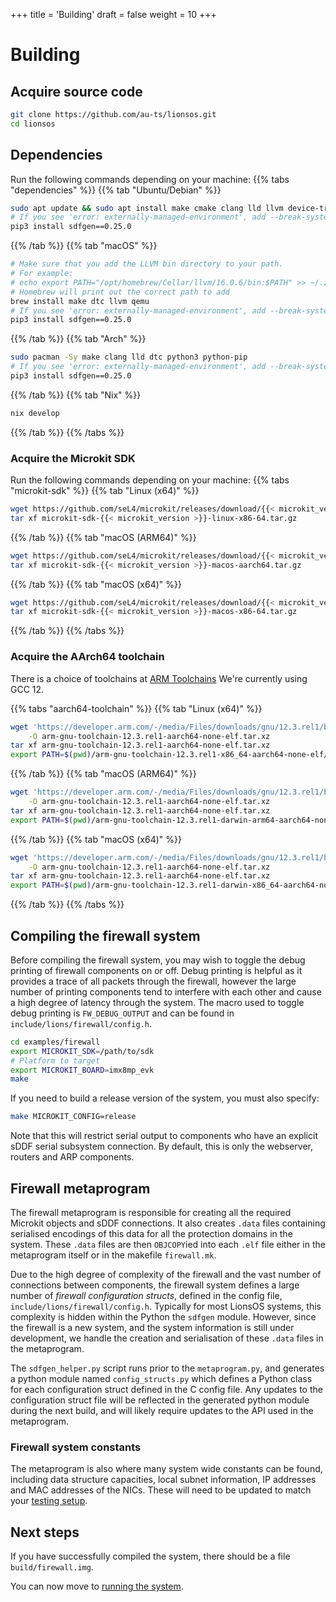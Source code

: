 +++
title = 'Building'
draft = false
weight = 10
+++

# Building

## Acquire source code

```sh
git clone https://github.com/au-ts/lionsos.git
cd lionsos
```

## Dependencies

Run the following commands depending on your machine:
{{% tabs "dependencies" %}}
{{% tab "Ubuntu/Debian" %}}
```sh
sudo apt update && sudo apt install make cmake clang lld llvm device-tree-compiler unzip git qemu-system-arm python3 python3-pip
# If you see 'error: externally-managed-environment', add --break-system-packages
pip3 install sdfgen==0.25.0
```
{{% /tab %}}
{{% tab "macOS" %}}
```sh
# Make sure that you add the LLVM bin directory to your path.
# For example:
# echo export PATH="/opt/homebrew/Cellar/llvm/16.0.6/bin:$PATH" >> ~/.zshrc
# Homebrew will print out the correct path to add
brew install make dtc llvm qemu
# If you see 'error: externally-managed-environment', add --break-system-packages
pip3 install sdfgen==0.25.0
```
{{% /tab %}}
{{% tab "Arch" %}}
```sh
sudo pacman -Sy make clang lld dtc python3 python-pip
# If you see 'error: externally-managed-environment', add --break-system-packages
pip3 install sdfgen==0.25.0
```
{{% /tab %}}
{{% tab "Nix" %}}
```sh
nix develop
```
{{% /tab %}}
{{% /tabs %}}

### Acquire the Microkit SDK

Run the following commands depending on your machine:
{{% tabs "microkit-sdk" %}}
{{% tab "Linux (x64)" %}}

```sh
wget https://github.com/seL4/microkit/releases/download/{{< microkit_version >}}/microkit-sdk-{{< microkit_version >}}-linux-x86-64.tar.gz
tar xf microkit-sdk-{{< microkit_version >}}-linux-x86-64.tar.gz
```
{{% /tab %}}
{{% tab "macOS (ARM64)" %}}
```sh
wget https://github.com/seL4/microkit/releases/download/{{< microkit_version >}}/microkit-sdk-{{< microkit_version >}}-macos-aarch64.tar.gz
tar xf microkit-sdk-{{< microkit_version >}}-macos-aarch64.tar.gz
```
{{% /tab %}}
{{% tab "macOS (x64)" %}}
```sh
wget https://github.com/seL4/microkit/releases/download/{{< microkit_version >}}/microkit-sdk-{{< microkit_version >}}-macos-x86-64.tar.gz
tar xf microkit-sdk-{{< microkit_version >}}-macos-x86-64.tar.gz
```
{{% /tab %}}
{{% /tabs %}}

### Acquire the AArch64 toolchain

There is a choice of toolchains at [ARM Toolchains](https://developer.arm.com/downloads/-/arm-gnu-toolchain-downloads)
We're currently using GCC 12.

{{% tabs "aarch64-toolchain" %}}
{{% tab "Linux (x64)" %}}

```sh
wget 'https://developer.arm.com/-/media/Files/downloads/gnu/12.3.rel1/binrel/arm-gnu-toolchain-12.3.rel1-x86_64-aarch64-none-elf.tar.xz?rev=a8bbb76353aa44a69ce6b11fd560142d&hash=20124930455F791137DDEA1F0AF79B10' \
    -O arm-gnu-toolchain-12.3.rel1-aarch64-none-elf.tar.xz
tar xf arm-gnu-toolchain-12.3.rel1-aarch64-none-elf.tar.xz
export PATH=$(pwd)/arm-gnu-toolchain-12.3.rel1-x86_64-aarch64-none-elf/bin:$PATH
```
{{% /tab %}}
{{% tab "macOS (ARM64)" %}}
```sh
wget 'https://developer.arm.com/-/media/Files/downloads/gnu/12.3.rel1/binrel/arm-gnu-toolchain-12.3.rel1-darwin-arm64-aarch64-none-elf.tar.xz?rev=cc2c1d03bcfe414f82b9d5b30d3a3d0d&hash=FBA1F3807EC2AA946B3170422669D15A' \
    -O arm-gnu-toolchain-12.3.rel1-aarch64-none-elf.tar.xz
tar xf arm-gnu-toolchain-12.3.rel1-aarch64-none-elf.tar.xz
export PATH=$(pwd)/arm-gnu-toolchain-12.3.rel1-darwin-arm64-aarch64-none-elf/bin:$PATH
```
{{% /tab %}}
{{% tab "macOS (x64)" %}}
```sh
wget 'https://developer.arm.com/-/media/Files/downloads/gnu/12.3.rel1/binrel/arm-gnu-toolchain-12.3.rel1-darwin-x86_64-aarch64-none-elf.tar.xz?rev=78193d7740294ebe8dbaa671bb5011b2&hash=1DF8812C4FFB7B78C589E702CFDE4471' \
    -O arm-gnu-toolchain-12.3.rel1-aarch64-none-elf.tar.xz
tar xf arm-gnu-toolchain-12.3.rel1-aarch64-none-elf.tar.xz
export PATH=$(pwd)/arm-gnu-toolchain-12.3.rel1-darwin-x86_64-aarch64-none-elf/bin:$PATH
```
{{% /tab %}}
{{% /tabs %}}

## Compiling the firewall system

Before compiling the firewall system, you may wish to toggle the debug printing
of firewall components on or off. Debug printing is helpful as it provides a
trace of all packets through the firewall, however the large number of printing
components tend to interfere with each other and cause a high degree of latency
through the system. The macro used to toggle debug printing is `FW_DEBUG_OUTPUT`
and can be found in `include/lions/firewall/config.h`.

```sh
cd examples/firewall
export MICROKIT_SDK=/path/to/sdk
# Platform to target
export MICROKIT_BOARD=imx8mp_evk
make
```

If you need to build a release version of the system, you must also specify:
```sh
make MICROKIT_CONFIG=release
```

Note that this will restrict serial output to components who have an explicit
sDDF serial subsystem connection. By default, this is only the webserver,
routers and ARP components.

## Firewall metaprogram

The firewall metaprogram is responsible for creating all the required Microkit
objects and sDDF connections. It also creates `.data` files containing
serialised encodings of this data for all the protection domains in the system.
These `.data` files are then `OBJCOPY`ied into each `.elf` file either in the
metaprogram itself or in the makefile `firewall.mk`.

Due to the high degree of complexity of the firewall and the vast number of
connections between components, the firewall system defines a large number of
_firewall configuration structs_, defined in the config file,
`include/lions/firewall/config.h`. Typically for most LionsOS systems, this
complexity is hidden within the Python the `sdfgen` module. However, since the
firewall is a new system, and the system information is still under development,
we handle the creation and serialisation of these `.data` files in the
metaprogram.

The `sdfgen_helper.py` script runs prior to the `metaprogram.py`, and generates
a python module named `config_structs.py` which defines a Python class for each
configuration struct defined in the C config file. Any updates to the
configuration struct file will be reflected in the generated python module
during the next build, and will likely require updates to the API used in the
metaprogram.

### Firewall system constants

The metaprogram is also where many system wide constants can be found, including
data structure capacities, local subnet information, IP addresses and MAC
addresses of the NICs. These will need to be updated to match your [testing
setup](../running).

## Next steps

If you have successfully compiled the system, there should be a file
`build/firewall.img`.

You can now move to [running the system](../running).
